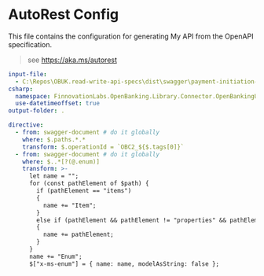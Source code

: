 # AutoRest Config

This file contains the configuration for generating My API from the OpenAPI specification.

> see https://aka.ms/autorest

``` yaml
input-file:
  - C:\Repos\OBUK.read-write-api-specs\dist\swagger\payment-initiation-swagger.yaml
csharp:
  namespace: FinnovationLabs.OpenBanking.Library.Connector.OpenBankingUk.ReadWriteApi.V3p1p4.PaymentInitiation
  use-datetimeoffset: true
output-folder: .

directive:
  - from: swagger-document # do it globally 
    where: $.paths.*.* 
    transform: $.operationId = `OBC2_${$.tags[0]}`
  - from: swagger-document # do it globally 
    where: $..*[?(@.enum)]
    transform: >-
      let name = "";
      for (const pathElement of $path) {
        if (pathElement == "items")
        {
          name += "Item";
        }
        else if (pathElement && pathElement != "properties" && pathElement != "definitions")
        {
          name += pathElement;
        }
      }
      name += "Enum";
      $["x-ms-enum"] = { name: name, modelAsString: false };
``` 